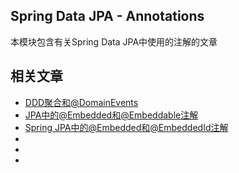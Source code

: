 ## Spring Data JPA - Annotations

本模块包含有关Spring Data JPA中使用的注解的文章

## 相关文章

- [DDD聚合和@DomainEvents](docs/DDD聚合和@DomainEvents.md)
- [JPA中的@Embedded和@Embeddable注解](docs/JPA中的@Embedded和@Embeddable.md)
- [Spring JPA中的@Embedded和@EmbeddedId注解](docs/SpringJPA中的@Embedded和@EmbeddedId.md)
- []()
- []()
- []()